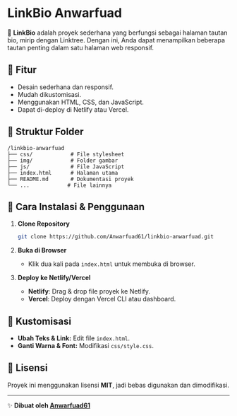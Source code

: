 # LinkBio Anwarfuad

🚀 **LinkBio** adalah proyek sederhana yang berfungsi sebagai halaman tautan bio, mirip dengan Linktree. Dengan ini, Anda dapat menampilkan beberapa tautan penting dalam satu halaman web responsif.

## 🌟 Fitur
- Desain sederhana dan responsif.
- Mudah dikustomisasi.
- Menggunakan HTML, CSS, dan JavaScript.
- Dapat di-deploy di Netlify atau Vercel.

## 📂 Struktur Folder
```
/linkbio-anwarfuad
├── css/            # File stylesheet
├── img/            # Folder gambar
├── js/             # File JavaScript
├── index.html      # Halaman utama
├── README.md       # Dokumentasi proyek
└── ...            # File lainnya
```

## 🔧 Cara Instalasi & Penggunaan
1. **Clone Repository**
   ```sh
   git clone https://github.com/Anwarfuad61/linkbio-anwarfuad.git
   ```
2. **Buka di Browser**
   - Klik dua kali pada `index.html` untuk membuka di browser.

3. **Deploy ke Netlify/Vercel**
   - **Netlify**: Drag & drop file proyek ke Netlify.
   - **Vercel**: Deploy dengan Vercel CLI atau dashboard.

## 🎨 Kustomisasi
- **Ubah Teks & Link:** Edit file `index.html`.
- **Ganti Warna & Font:** Modifikasi `css/style.css`.

## 📜 Lisensi
Proyek ini menggunakan lisensi **MIT**, jadi bebas digunakan dan dimodifikasi.

---
✨ **Dibuat oleh [Anwarfuad61](https://github.com/Anwarfuad61)**

